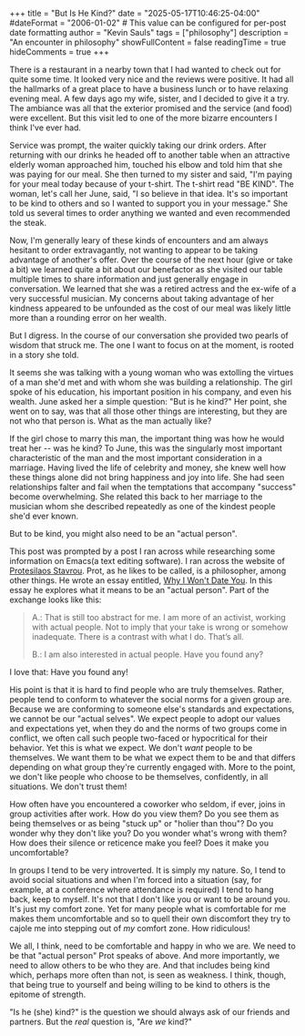 +++
title = "But Is He Kind?"
date = "2025-05-17T10:46:25-04:00"
#dateFormat = "2006-01-02" # This value can be configured for per-post date formatting
author = "Kevin Sauls"
tags = ["philosophy"]
description = "An encounter in philosophy"
showFullContent = false
readingTime = true
hideComments = true
+++

There is a restaurant in a nearby town that I had wanted to check out for quite some time. It looked very nice and the reviews were positive.  It had all the hallmarks of a great place to have a business lunch or to have relaxing evening meal. A few days ago my wife, sister, and I decided to give it a try.  The ambiance was all that the exterior promised and the service (and food) were excellent.  But this visit led to one of the more bizarre encounters I think I've ever had.

Service was prompt, the waiter quickly taking our drink orders.  After returning with our drinks he headed off to another table when an attractive elderly woman approached him, touched his elbow and told him that she was paying for our meal.  She then turned to my sister and said, "I'm paying for your meal today because of your t-shirt. The t-shirt read "BE KIND". The woman, let's call her June, said, "I so believe in that idea.  It's so important to be kind to others and so I wanted to support you in your message." She told us several times to order anything we wanted and even recommended the steak. 

Now, I'm generally leary of these kinds of encounters and am always hesitant to order extravagantly, not wanting to appear to be taking advantage of another's offer.  Over the course of the next hour (give or take a bit) we learned quite a bit about our benefactor as she visited our table multiple times to share information and just generally engage in conversation. We learned that she was a retired actress and the ex-wife of a very successful musician. My concerns about taking advantage of her kindness appeared to be unfounded as the cost of our meal was likely little more than a rounding error on her wealth.

But I digress. In the course of our conversation she provided two pearls of wisdom that struck me. The one I want to focus on at the moment, is rooted in a story she told.

It seems she was talking with a young woman who was extolling the virtues of a man she'd met and with whom she was building a relationship.  The girl spoke of his education, his important position in his company, and even his wealth. June asked her a simple question: "But is he kind?" Her point, she went on to say, was that all those other things are interesting, but they are not who that person is. What as the man actually like? 

If the girl chose to marry this man, the important thing was how he would treat her -- was he kind?  To June, this was the singularly most important characteristic of the man and the most important consideration in a marriage. Having lived the life of celebrity and money, she knew well how these things alone did not bring happiness and joy into life.  She had seen relationships falter and fail when the temptations that accompany "success" become overwhelming.  She related this back to her marriage to the musician whom she described repeatedly as one of the kindest people she'd ever known.

But to be kind, you might also need to be an "actual person". 

This post was prompted by a post I ran across while researching some information on Emacs(a text editing software).  I ran across the website of [Protesilaos Stavrou](https://protesilaos.com).  Prot, as he likes to be called, is a philosopher, among other things. He wrote an essay entitled, [Why I Won't Date You](https://protesilaos.com/books/2021-06-16-no-date-with-you). In this essay he explores what it means to be an "actual person". Part of the exchange looks like this: 

> A.: That is still too abstract for me. I am 
more of an activist, working with actual people. Not to imply that your take is wrong or somehow inadequate. There is a contrast with what I do. That’s all.
>
> B.: I am also interested in actual people. Have you found any?

I love that: Have you found any! 

His point is that it is hard to find people who are truly themselves. Rather, people tend to conform to whatever the social norms for a given group are. Because we are conforming to someone else's standards and expectations, we cannot be our "actual selves". We expect people to adopt our values and expectations yet, when they do and the norms of two groups come in conflict, we often call such people two-faced or hypocritical for their behavior. Yet this is what we expect. We don't *want* people to be themselves.  We want them to be what we expect them to be and that differs depending on what group they're currently engaged with. More to the point, we don't like people who choose to be themselves, confidently, in all situations.  We don't trust them! 

How often have you encountered a coworker who seldom, if ever, joins in group activities after work. How do you view them? Do you see them as being themselves or as being "stuck up" or "holier than thou"? Do you wonder why they don't like you? Do you wonder what's wrong with them? How does their silence or reticence make you feel? Does it make you uncomfortable?

In groups I tend to be very introverted. It is simply my nature. So, I tend to avoid social situations and when I'm forced into a situation (say, for example, at a conference where attendance is required) I tend to hang back, keep to myself. It's not that I don't like you or want to be around you. It's just my comfort zone. Yet for many people what is comfortable for me makes them uncomfortable and so to quell their own discomfort they try to cajole me into stepping out of *my* comfort zone. How ridiculous!


We all, I think, need to be comfortable and happy in who we are.  We need to be that "actual person" Prot speaks of above.  And more importantly, we need to allow others to be who they are. And that includes being kind which, perhaps more often than not, is seen as weakness. I think, though, that being true to yourself and being willing to be kind to others is the epitome of strength.  

 "Is he (she) kind?" is the question we should always ask of our friends and partners. But the *real* question is, "Are *we* kind?"
